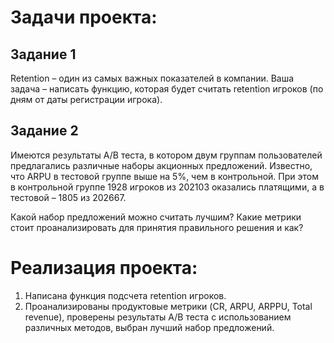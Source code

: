 # Задачи проекта: 

## Задание 1
Retention – один из самых важных показателей в компании. Ваша задача – написать функцию, которая будет считать retention игроков (по дням от даты регистрации игрока).


## Задание 2
Имеются результаты A/B теста, в котором двум группам пользователей предлагались различные наборы акционных предложений. Известно, что ARPU в тестовой группе выше на 5%, чем в контрольной. При этом в контрольной группе 1928 игроков из 202103 оказались платящими, а в тестовой – 1805 из 202667.

Какой набор предложений можно считать лучшим? Какие метрики стоит проанализировать для принятия правильного решения и как?

# Реализация проекта:
1. Написана функция подсчета retention игроков.
2. Проанализированы продуктовые метрики (CR, ARPU, ARPPU, Total revenue), проверены результаты А/В теста с использованием различных методов, выбран лучший набор предложений.
